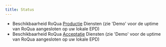 ```yaml
---
title: Status
---
```


* Beschikbaarheid RoQua [Productie](https://status.roqua.nl) Diensten (zie 'Demo' voor de uptime van RoQua aangesloten op uw lokale EPD)
* Beschikbaarheid RoQua [Acceptatie](https://status.roqua-staging.nl) Diensten (zie 'Demo' voor de uptime van RoQua aangesloten op uw lokale EPD)
